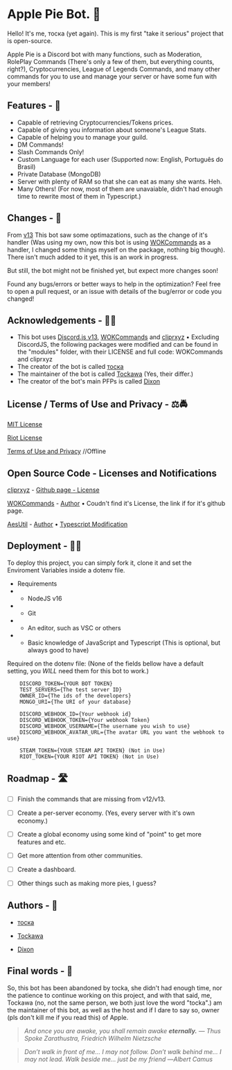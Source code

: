 
# Apple Pie Bot. 🥧

Hello! It's me, тоска (yet again). This is my first "take it serious" project that is open-source.

Apple Pie is a Discord bot with many functions, such as Moderation, RolePlay Commands (There's only a few of them, but everything counts, right?), Cryptocurrencies, League of Legends Commands, and many other commands for you to use and manage your server or have some fun with your members!


## Features  - 🤖

- Capable of retrieving Cryptocurrencies/Tokens prices.
- Capable of giving you information about someone's League Stats.
- Capable of helping you to manage your guild.
- DM Commands!
- Slash Commands Only!
- Custom Language for each user (Supported now: English, Português do Brasil)
- Private Database (MongoDB)
- Server with plenty of RAM so that she can eat as many she wants. Heh.
- Many Others!
(For now, most of them are unavaiable, didn't had enough time to rewrite most of them in Typescript.)

  
## Changes - 🚀

From [v13](https://github.com/The-Crow-pleb/Apple-Pie-Bot/tree/Apple-Pie-v13) This bot saw some optimazations, such as the change of it's handler (Was using my own, now this bot is using [WOKCommands](https://github.com/AlexzanderFlores/WOKCommands) as a handler, I changed some things myself on the package, nothing big though). There isn't much added to it yet, this is an work in progress.

But still, the bot might not be finished yet, but expect more changes soon! 

Found any bugs/errors or better ways to help in the optimization? Feel free to open a pull request, or an issue with details of the bug/error or code you changed!

  
## Acknowledgements - 👨‍🎓

 - This bot uses [Discord.js v13](https://github.com/discordjs/guide), [WOKCommands](https://github.com/AlexzanderFlores/WOKCommands) and [cliprxyz](https://github.com/luisgbr1el/cliprxyz) • Excluding DiscordJS, the following packages were modified and can be found in the "modules" folder, with their LICENSE and full code: WOKCommands and cliprxyz
 - The creator of the bot is called [тоска](https://github.com/The-Crow-pleb)
 - The maintainer of the bot is called [Tockawa](https://github.com/Tockawa/) (Yes, their differ.)
 - The creator of the bot's main PFPs is called [Dixon](https://twitter.com/riickdixon)

  
## License / Terms of Use and Privacy - ⚖🚔

[MIT License](https://github.com/The-Crow-pleb/Apple-Pie-Bot/blob/Apple-Pie-v13/LICENSE)

[Riot License](https://github.com/The-Crow-pleb/Apple-Pie-Bot/blob/Apple-Pie-v13/RIOT-NOTE.md)

[Terms of Use and Privacy](https://www.tockanest.com/terms-of-use-and-privacy) //Offline

## Open Source Code - Licenses and Notifications

[cliprxyz](https://github.com/Tockawa/Apple-Pie-Bot/tree/Apple-TS/modules/cliprxyz) - [Github page - License](https://github.com/luisgbr1el/cliprxyz/blob/main/LICENSE)

[WOKCommands](https://github.com/Tockawa/Apple-Pie-Bot/tree/Apple-TS/modules/wokcommands) - [Author](https://github.com/AlexzanderFlores/WOKCommands) • Coudn't find it's License, the link if for it's github page.

[AesUtil](https://github.com/Tockawa/Apple-Pie-Bot/blob/Apple-TS/src/configs/functions/vault.ts) - [Author](https://gist.github.com/AndiDittrich/4629e7db04819244e843) • [Typescript Modification](https://gist.github.com/btxtiger/e8eaee70d6e46729d127f1e384e755d6)

## Deployment - 👨‍💻

To deploy this project, you can simply fork it, clone it and set the Enviroment Variables inside a dotenv file.

- Requirements
- - NodeJS v16
- - Git
- - An editor, such as VSC or others
- - Basic knowledge of JavaScript and Typescript (This is optional, but always good to have)

Required on the dotenv file:
(None of the fields bellow have a default setting, you *WILL* need them for this bot to work.)

```
    DISCORD_TOKEN={YOUR BOT TOKEN}
    TEST_SERVERS={The test server ID}
    OWNER_ID={The ids of the developers}
    MONGO_URI={The URI of your database}
  
    DISCORD_WEBHOOK_ID={Your webhook id}
    DISCORD_WEBHOOK_TOKEN={Your webhook Token}
    DISCORD_WEBHOOK_USERNAME={The username you wish to use}
    DISCORD_WEBHOOK_AVATAR_URL={The avatar URL you want the webhook to use}
    
    STEAM_TOKEN={YOUR STEAM API TOKEN} (Not in Use)
    RIOT_TOKEN={YOUR RIOT API TOKEN} (Not in Use)
```

  
## Roadmap - 🛣


- [ ] Finish the commands that are missing from v12/v13.

- [ ] Create a per-server economy. (Yes, every server with it's own economy.)

- [ ] Create a global economy using some kind of "point" to get more features and etc.

- [ ] Get more attention from other communities.

- [ ] Create a dashboard.

- [ ] Other things such as making more pies, I guess?

  
## Authors - 🍦

- [тоска](https://github.com/The-Crow-pleb)

- [Tockawa](https://github.com/Tockawa)

- [Dixon](https://twitter.com/riickdixon)

  
 ## Final words - 📖
 
 So, this bot has been abandoned by tocka, she didn't had enough time, nor the patience to continue working on this project, and with that said, me, Tockawa (no, not the same person, we both just love the word "tocka".) am the maintainer of this bot, as well as the host and if I dare to say so, owner (pls don't kill me if you read this) of Apple.
  
>_And once you are awake, you shall remain awake **eternally.**_
>― _Thus Spoke Zarathustra, Friedrich Wilhelm Nietzsche_

>_Don’t walk in front of me… I may not follow. Don’t walk behind me… I may not lead. Walk beside me… just be my friend_
>―_Albert Camus_